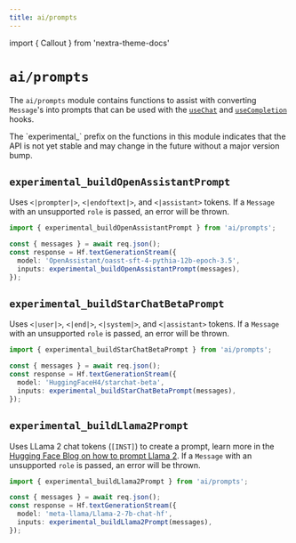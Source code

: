 ```yaml
---
title: ai/prompts
---
```


import { Callout } from 'nextra-theme-docs'

# `ai/prompts`

The `ai/prompts` module contains functions to assist with converting `Message`'s into prompts that can be used with the [`useChat`](./use-chat) and [`useCompletion`](./use-completion) hooks.

<Callout>
  The `experimental_` prefix on the functions in this module indicates that the
  API is not yet stable and may change in the future without a major version
  bump.
</Callout>

## `experimental_buildOpenAssistantPrompt`

Uses `<|prompter|>`, `<|endoftext|>`, and `<|assistant>` tokens. If a `Message` with an unsupported `role` is passed, an error will be thrown.

```ts filename="route.ts" {6}
import { experimental_buildOpenAssistantPrompt } from 'ai/prompts';

const { messages } = await req.json();
const response = Hf.textGenerationStream({
  model: 'OpenAssistant/oasst-sft-4-pythia-12b-epoch-3.5',
  inputs: experimental_buildOpenAssistantPrompt(messages),
});
```

## `experimental_buildStarChatBetaPrompt`

Uses `<|user|>`, `<|end|>`, `<|system|>`, and `<|assistant>` tokens. If a `Message` with an unsupported `role` is passed, an error will be thrown.

```ts filename="route.ts" {6}
import { experimental_buildStarChatBetaPrompt } from 'ai/prompts';

const { messages } = await req.json();
const response = Hf.textGenerationStream({
  model: 'HuggingFaceH4/starchat-beta',
  inputs: experimental_buildStarChatBetaPrompt(messages),
});
```

## `experimental_buildLlama2Prompt`

Uses LLama 2 chat tokens (`[INST]`) to create a prompt, learn more in the [Hugging Face Blog on how to prompt Llama 2](https://huggingface.co/blog/llama2#how-to-prompt-llama-2). If a `Message` with an unsupported `role` is passed, an error will be thrown.

```ts filename="route.ts" {6}
import { experimental_buildLlama2Prompt } from 'ai/prompts';

const { messages } = await req.json();
const response = Hf.textGenerationStream({
  model: 'meta-llama/Llama-2-7b-chat-hf',
  inputs: experimental_buildLlama2Prompt(messages),
});
```
